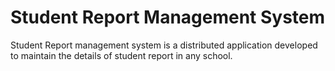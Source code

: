 # Student Report Management System
Student Report management system is a distributed application developed to maintain the details of student report in any school.
